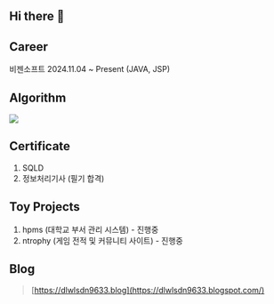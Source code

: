 ## Hi there 👋
## Career 
비젠소프트 2024.11.04 ~ Present (JAVA, JSP)

## Algorithm
<img src="https://mazandi.herokuapp.com/api?handle=dlwlsdn9633&theme=warm" />

## Certificate
1. SQLD
2. 정보처리기사 (필기 합격)

## Toy Projects
1. hpms (대학교 부서 관리 시스템) - 진행중
2. ntrophy (게임 전적 및 커뮤니티 사이트) - 진행중

## Blog
> [https://dlwlsdn9633.blog](https://dlwlsdn9633.blogspot.com/)

<!--
**dlwlsdn9633/dlwlsdn9633** is a ✨ _special_ ✨ repository because its `README.md` (this file) appears on your GitHub profile.

Here are some ideas to get you started:

- 🔭 I’m currently working on ...
- 🌱 I’m currently learning ...
- 👯 I’m looking to collaborate on ...
- 🤔 I’m looking for help with ...
- 💬 Ask me about ...
- 📫 How to reach me: ...
- 😄 Pronouns: ...
- ⚡ Fun fact: ...
-->
